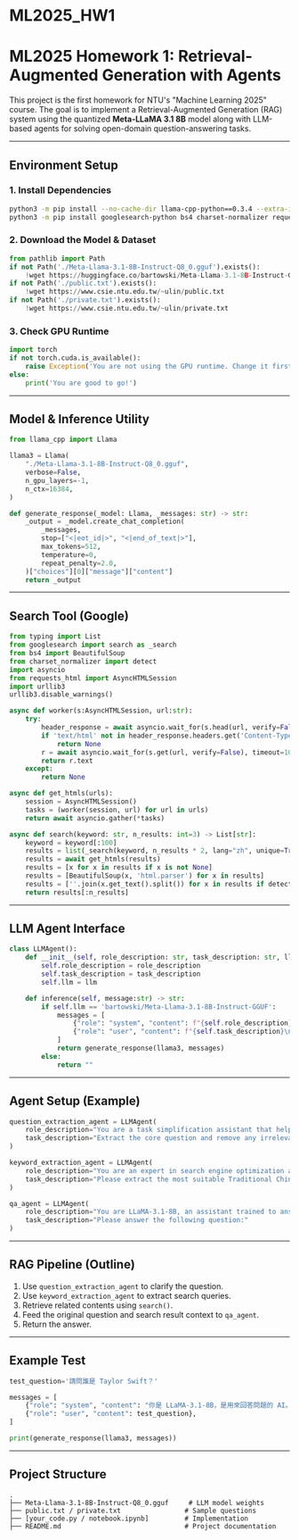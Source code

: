 # ML2025_HW1

# ML2025 Homework 1: Retrieval-Augmented Generation with Agents

This project is the first homework for NTU's "Machine Learning 2025" course. The goal is to implement a Retrieval-Augmented Generation (RAG) system using the quantized **Meta-LLaMA 3.1 8B** model along with LLM-based agents for solving open-domain question-answering tasks.

---

## Environment Setup

### 1. Install Dependencies
```bash
python3 -m pip install --no-cache-dir llama-cpp-python==0.3.4 --extra-index-url https://abetlen.github.io/llama-cpp-python/whl/cu122
python3 -m pip install googlesearch-python bs4 charset-normalizer requests-html lxml_html_clean
```

### 2. Download the Model & Dataset
```python
from pathlib import Path
if not Path('./Meta-Llama-3.1-8B-Instruct-Q8_0.gguf').exists():
    !wget https://huggingface.co/bartowski/Meta-Llama-3.1-8B-Instruct-GGUF/resolve/main/Meta-Llama-3.1-8B-Instruct-Q8_0.gguf
if not Path('./public.txt').exists():
    !wget https://www.csie.ntu.edu.tw/~ulin/public.txt
if not Path('./private.txt').exists():
    !wget https://www.csie.ntu.edu.tw/~ulin/private.txt
```

### 3. Check GPU Runtime
```python
import torch
if not torch.cuda.is_available():
    raise Exception('You are not using the GPU runtime. Change it first or you will suffer from the super slow inference speed!')
else:
    print('You are good to go!')
```

---

## Model & Inference Utility

```python
from llama_cpp import Llama

llama3 = Llama(
    "./Meta-Llama-3.1-8B-Instruct-Q8_0.gguf",
    verbose=False,
    n_gpu_layers=-1,
    n_ctx=16384,
)

def generate_response(_model: Llama, _messages: str) -> str:
    _output = _model.create_chat_completion(
        _messages,
        stop=["<|eot_id|>", "<|end_of_text|>"],
        max_tokens=512,
        temperature=0,
        repeat_penalty=2.0,
    )["choices"][0]["message"]["content"]
    return _output
```

---

## Search Tool (Google)

```python
from typing import List
from googlesearch import search as _search
from bs4 import BeautifulSoup
from charset_normalizer import detect
import asyncio
from requests_html import AsyncHTMLSession
import urllib3
urllib3.disable_warnings()

async def worker(s:AsyncHTMLSession, url:str):
    try:
        header_response = await asyncio.wait_for(s.head(url, verify=False), timeout=10)
        if 'text/html' not in header_response.headers.get('Content-Type', ''):
            return None
        r = await asyncio.wait_for(s.get(url, verify=False), timeout=10)
        return r.text
    except:
        return None

async def get_htmls(urls):
    session = AsyncHTMLSession()
    tasks = (worker(session, url) for url in urls)
    return await asyncio.gather(*tasks)

async def search(keyword: str, n_results: int=3) -> List[str]:
    keyword = keyword[:100]
    results = list(_search(keyword, n_results * 2, lang="zh", unique=True))
    results = await get_htmls(results)
    results = [x for x in results if x is not None]
    results = [BeautifulSoup(x, 'html.parser') for x in results]
    results = [''.join(x.get_text().split()) for x in results if detect(x.encode()).get('encoding') == 'utf-8']
    return results[:n_results]
```

---

## LLM Agent Interface

```python
class LLMAgent():
    def __init__(self, role_description: str, task_description: str, llm:str="bartowski/Meta-Llama-3.1-8B-Instruct-GGUF"):
        self.role_description = role_description
        self.task_description = task_description
        self.llm = llm

    def inference(self, message:str) -> str:
        if self.llm == 'bartowski/Meta-Llama-3.1-8B-Instruct-GGUF':
            messages = [
                {"role": "system", "content": f"{self.role_description}"},
                {"role": "user", "content": f"{self.task_description}\n{message}"},
            ]
            return generate_response(llama3, messages)
        else:
            return ""
```

---

## Agent Setup (Example)

```python
question_extraction_agent = LLMAgent(
    role_description="You are a task simplification assistant that helps reduce verbosity in user queries.",
    task_description="Extract the core question and remove any irrelevant background or unnecessary wording."
)

keyword_extraction_agent = LLMAgent(
    role_description="You are an expert in search engine optimization and keyword extraction.",
    task_description="Please extract the most suitable Traditional Chinese keywords from the question below for Google search."
)

qa_agent = LLMAgent(
    role_description="You are LLaMA-3.1-8B, an assistant trained to answer questions in Traditional Chinese only.",
    task_description="Please answer the following question:"
)
```

---

## RAG Pipeline (Outline)

1. Use `question_extraction_agent` to clarify the question.
2. Use `keyword_extraction_agent` to extract search queries.
3. Retrieve related contents using `search()`.
4. Feed the original question and search result context to `qa_agent`.
5. Return the answer.

---

## Example Test

```python
test_question='請問誰是 Taylor Swift？'

messages = [
    {"role": "system", "content": "你是 LLaMA-3.1-8B，是用來回答問題的 AI。使用中文時只會使用繁體中文來回問題。"},
    {"role": "user", "content": test_question},
]

print(generate_response(llama3, messages))
```

---

##  Project Structure

```
.
├── Meta-Llama-3.1-8B-Instruct-Q8_0.gguf     # LLM model weights
├── public.txt / private.txt                # Sample questions
├── [your_code.py / notebook.ipynb]         # Implementation
├── README.md                               # Project documentation
```


